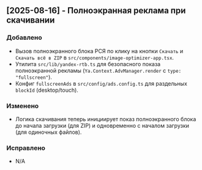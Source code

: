 ## [2025-08-16] - Полноэкранная реклама при скачивании
### Добавлено
- Вызов полноэкранного блока РСЯ по клику на кнопки `Скачать` и `Скачать всё в ZIP` в `src/components/image-optimizer-app.tsx`.
- Утилита `src/lib/yandex-rtb.ts` для безопасного показа полноэкранной рекламы (`Ya.Context.AdvManager.render` с `type: "fullscreen"`).
- Конфиг `fullscreenAds` в `src/config/ads.config.ts` для раздельных `blockId` (desktop/touch).

### Изменено
- Логика скачивания теперь инициирует показ полноэкранного блока до начала загрузки (для ZIP) и одновременно с началом загрузки (для одиночных файлов).

### Исправлено
- N/A

